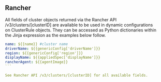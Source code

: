 ## Rancher 

All fields of cluster objects returned via the Rancher API /v3/clusters/[clusterID] are available to be used in dynamic 
configurations on ClusterRule objects. They can be accessed as Python dictionaries within the Jinja expression as the 
examples below follow.

````yaml
name: ${{name}} #cluster name
driverName: ${{genericConfig['driverName']}}
region: ${{genericConfig['region']}}
displayName: ${{appliedSpec['displayName']}}
rancherAgent: ${{agentImage}}
```

See Rancher API /v3/clusters/[clusterID] for all available fields.

